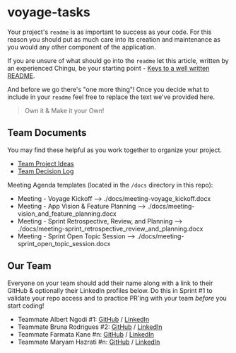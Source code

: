# voyage-tasks

Your project's `readme` is as important to success as your code. For 
this reason you should put as much care into its creation and maintenance
as you would any other component of the application.

If you are unsure of what should go into the `readme` let this article,
written by an experienced Chingu, be your starting point - 
[Keys to a well written README](https://tinyurl.com/yk3wubft).

And before we go there's "one more thing"! Once you decide what to include
in your `readme` feel free to replace the text we've provided here.

> Own it & Make it your Own!

## Team Documents

You may find these helpful as you work together to organize your project.

- [Team Project Ideas](./docs/team_project_ideas.md)
- [Team Decision Log](./docs/team_decision_log.md)

Meeting Agenda templates (located in the `/docs` directory in this repo):

- Meeting - Voyage Kickoff --> ./docs/meeting-voyage_kickoff.docx
- Meeting - App Vision & Feature Planning --> ./docs/meeting-vision_and_feature_planning.docx
- Meeting - Sprint Retrospective, Review, and Planning --> ./docs/meeting-sprint_retrospective_review_and_planning.docx
- Meeting - Sprint Open Topic Session --> ./docs/meeting-sprint_open_topic_session.docx

## Our Team

Everyone on your team should add their name along with a link to their GitHub
& optionally their LinkedIn profiles below. Do this in Sprint #1 to validate
your repo access and to practice PR'ing with your team *before* you start
coding!

- Teammate Albert Ngodi #1: [GitHub](https://github.com/albertngodi) / [LinkedIn](https://linkedin.com/in/liaccountname)
- Teammate Bruna Rodrigues #2: [GitHub](https://github.com/bfrodrigues) / [LinkedIn](https://www.linkedin.com/in/brunarodriguesco/)
- Teammate Farmata Kane #n: [GitHub](https://github.com/miiswom) / [LinkedIn](https://www.linkedin.com/in/farmata-kane-1a890580/)
- Teammate Maryam Hazrati #n: [GitHub](https://github.com/mariii00962) / [LinkedIn](https://linkedin.com/in/liaccountname)
